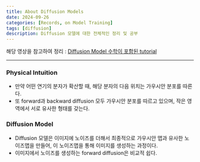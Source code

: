 ```yaml
---
title: About Diffusion Models
date: 2024-09-26
categories: [Records, on Model Training]
tags: [diffusion]
description: Diffusion 모델에 대한 전체적인 정리 및 공부
---
```


해당 영상을 참고하여 정리 : [Diffusion Model 수학이 포함된 tutorial](https://www.youtube.com/watch?v=uFoGaIVHfoE)

---

### Physical Intuition

- 만약 어떤 연기의 분자가 확산할 때, 해당 분자의 다음 위치는 가우시안 분포를 따른다.
- 또 forward과 backward diffusion 모두 가우시안 분포를 따르고 있으며, 작은 영역에서 서로 유사한 형태를 갖는다. 



### Diffusion Model

- Diffusion 모델은 이미지에 노이즈를 더해서 최종적으로 가우시안 맵과 유사한 노이즈맵을 만들어, 이 노이즈맵을 통해 이미지를 생성하는 과정이다.
- 이미지에서 노이즈를 생성하는 forward diffusion은 비교적 쉽다. 
